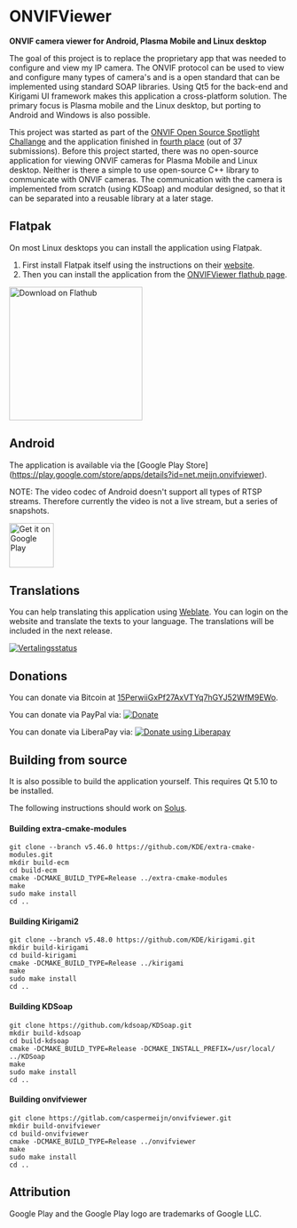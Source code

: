 # ONVIFViewer

**ONVIF camera viewer for Android, Plasma Mobile and Linux desktop**

The goal of this project is to replace the proprietary app that was needed to configure and view my IP camera. The ONVIF protocol can be used to view and configure many types of camera's and is a open standard that can be implemented using standard SOAP libraries. Using Qt5 for the back-end and Kirigami UI framework makes this application a cross-platform solution. The primary focus is Plasma mobile and the Linux desktop, but porting to Android and Windows is also possible. 

This project was started as part of the [ONVIF Open Source Spotlight Challange](https://onvif-spotlight.bemyapp.com/#/projects/5ae0bbf7f98fde00047f0605) and the application finished in [fourth place](https://www.onvif.org/blog/2018/07/onvif-challenge-announces-top-10/) (out of 37 submissions). 
Before this project started, there was no open-source application for viewing ONVIF cameras for Plasma Mobile and Linux desktop. Neither is there a simple to use open-source C++ library to communicate with ONVIF cameras. The communication with the camera is implemented from scratch (using KDSoap) and modular designed, so that it can be separated into a reusable library at a later stage.


## Flatpak
On most Linux desktops you can install the application using Flatpak. 

1) First install Flatpak itself using the instructions on their [website](https://www.flatpak.org/setup/).
2) Then you can install the application from the [ONVIFViewer flathub page](https://flathub.org/apps/details/net.meijn.onvifviewer).

[<img width='240' alt='Download on Flathub' src='https://flathub.org/assets/badges/flathub-badge-en.png'/>](https://flathub.org/apps/details/net.meijn.onvifviewer)

## Android
The application is available via the [Google Play Store] (https://play.google.com/store/apps/details?id=net.meijn.onvifviewer).

NOTE: The video codec of Android doesn't support all types of RTSP streams. Therefore currently the video is not a live stream, but a series of snapshots.

[<img src="https://play.google.com/intl/en_us/badges/images/generic/en_badge_web_generic.png"
      alt="Get it on Google Play"
      height="80">](https://play.google.com/store/apps/details?id=net.meijn.onvifviewer)
      
## Translations
You can help translating this application using [Weblate](https://hosted.weblate.org/engage/onvifviewer/). You can login on the website and translate the texts to your language. The translations will be included in the next release.

[<img src="https://hosted.weblate.org/widgets/onvifviewer/-/287x66-grey.png" alt="Vertalingsstatus" />](https://hosted.weblate.org/engage/onvifviewer/?utm_source=widget)

## Donations
You can donate via Bitcoin at [15PerwiiGxPf27AxVTYq7hGYJ52WfM9EWo](bitcoin:15PerwiiGxPf27AxVTYq7hGYJ52WfM9EWo).

You can donate via PayPal via: [<img src="https://www.paypalobjects.com/nl_NL/NL/i/btn/btn_donateCC_LG.gif" alt="Donate" />](https://www.paypal.com/cgi-bin/webscr?cmd=_s-xclick&hosted_button_id=RNGGP3C6J84QU)

You can donate via LiberaPay via: [<img alt="Donate using Liberapay" src="https://liberapay.com/assets/widgets/donate.svg" />](https://liberapay.com/caspermeijn/donate)

## Building from source
It is also possible to build the application yourself. This requires Qt 5.10 to be installed.

The following instructions should work on [Solus](https://solus-project.com/).

#### Building extra-cmake-modules
    git clone --branch v5.46.0 https://github.com/KDE/extra-cmake-modules.git
    mkdir build-ecm
    cd build-ecm
    cmake -DCMAKE_BUILD_TYPE=Release ../extra-cmake-modules
    make 
    sudo make install
    cd ..

#### Building Kirigami2
    git clone --branch v5.48.0 https://github.com/KDE/kirigami.git
    mkdir build-kirigami
    cd build-kirigami
    cmake -DCMAKE_BUILD_TYPE=Release ../kirigami
    make 
    sudo make install
    cd ..

#### Building KDSoap
    git clone https://github.com/kdsoap/KDSoap.git
    mkdir build-kdsoap
    cd build-kdsoap
    cmake -DCMAKE_BUILD_TYPE=Release -DCMAKE_INSTALL_PREFIX=/usr/local/ ../KDSoap
    make 
    sudo make install
    cd ..

#### Building onvifviewer
    git clone https://gitlab.com/caspermeijn/onvifviewer.git
    mkdir build-onvifviewer
    cd build-onvifviewer
    cmake -DCMAKE_BUILD_TYPE=Release ../onvifviewer
    make 
    sudo make install
    cd ..

## Attribution 
Google Play and the Google Play logo are trademarks of Google LLC.



